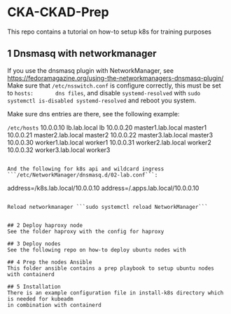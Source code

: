 # CKA-CKAD-Prep

This repo contains a tutorial on how-to setup k8s for training purposes

## 1 Dnsmasq with networkmanager
If you use the dnsmasq plugin with NetworkManager, see https://fedoramagazine.org/using-the-networkmanagers-dnsmasq-plugin/
Make sure that ```/etc/nsswitch.conf``` is configure correctly, this must be set to ```hosts:       dns files```, and disable ```systemd-resolved``` with ```sudo systemctl is-disabled systemd-resolved``` and reboot you system.

Make sure dns entries are there, see the following example:

```/etc/hosts```
10.0.0.10	lb.lab.local lb 
10.0.0.20	master1.lab.local master1
10.0.0.21	master2.lab.local master2
10.0.0.22	master3.lab.local master3
10.0.0.30	worker1.lab.local worker1
10.0.0.31	worker2.lab.local worker2
10.0.0.32	worker3.lab.local worker3
```

And the following for k8s api and wildcard ingress ```/etc/NetworkManager/dnsmasq.d/02-lab.conf```:

```
address=/k8s.lab.local/10.0.0.10
address=/.apps.lab.local/10.0.0.10
```

Reload networkmanager ```sudo systemctl reload NetworkManager```


## 2 Deploy haproxy node
See the folder haproxy with the config for haproxy

## 3 Deploy nodes
See the following repo on how-to deploy ubuntu nodes with

## 4 Prep the nodes Ansible
This folder ansible contains a prep playbook to setup ubuntu nodes with containerd

## 5 Installation
There is an example configuration file in install-k8s directory which is needed for kubeadm
in combination with containerd

